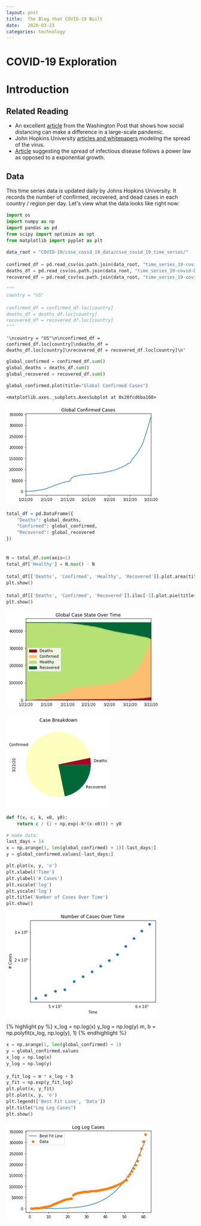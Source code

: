 ```yaml
---
layout: post
title:  The Blog that COVID-19 Built
date:   2020-03-23
categories: technology
---
```


# COVID-19 Exploration

# Introduction

## Related Reading

- An excellent [article](https://www.washingtonpost.com/graphics/2020/world/corona-simulator/) from the Washington Post that shows how social distancing can make a difference in a large-scale pandemic.
- John Hopkins University [articles and whitepapers](https://systems.jhu.edu/research/public-health/ncov/) modeling the spread of the virus.
- [Article](http://orgnet.com/TNA.pdf) suggesting the spread of infectious disease follows a power law as opposed to a exponential growth.

## Data

This time series data is updated daily by Johns Hopkins University. It records the number of confirmed, recovered, and dead cases in each country / region per day. Let's view what the data looks like right now:


```python
import os
import numpy as np
import pandas as pd
from scipy import optimize as opt
from matplotlib import pyplot as plt
```


```python
data_root = "COVID-19/csse_covid_19_data/csse_covid_19_time_series/"

confirmed_df = pd.read_csv(os.path.join(data_root, "time_series_19-covid-Confirmed.csv"), index_col=['Country/Region', 'Province/State', 'Lat', 'Long'])
deaths_df = pd.read_csv(os.path.join(data_root, "time_series_19-covid-Deaths.csv"), index_col=['Country/Region', 'Province/State', 'Lat', 'Long'])
recovered_df = pd.read_csv(os.path.join(data_root, "time_series_19-covid-Recovered.csv"), index_col=['Country/Region', 'Province/State', 'Lat', 'Long'])
```


```python
"""
country = "US"

confirmed_df = confirmed_df.loc[country]
deaths_df = deaths_df.loc[country]
recovered_df = recovered_df.loc[country]
"""
```




    '\ncountry = "US"\n\nconfirmed_df = confirmed_df.loc[country]\ndeaths_df = deaths_df.loc[country]\nrecovered_df = recovered_df.loc[country]\n'




```python
global_confirmed = confirmed_df.sum()
global_deaths = deaths_df.sum()
global_recovered = recovered_df.sum()
```


```python
global_confirmed.plot(title="Global Confirmed Cases")
```




    <matplotlib.axes._subplots.AxesSubplot at 0x20fcd6ba160>




![png](/assets/images/output_5_1.png)



```python
total_df = pd.DataFrame({
    "Deaths": global_deaths,
    "Confirmed": global_confirmed,
    "Recovered": global_recovered
})


N = total_df.sum(axis=1)
total_df['Healthy'] = N.max() - N

total_df[['Deaths', 'Confirmed', 'Healthy', 'Recovered']].plot.area(title="Global Case State Over Time", colormap="RdYlGn")
plt.show()

total_df[['Deaths', 'Confirmed', 'Recovered']].iloc[-1].plot.pie(title="Case Breakdown", colormap="RdYlGn")
plt.show()
```


![png](/assets/images/output_6_0.png)



![png](/assets/images/output_6_1.png)



```python
def f(x, c, k, x0, y0):
    return c / (1 + np.exp(-k*(x-x0))) + y0
```


```python
# make data:
last_days = 14
x = np.arange(1, len(global_confirmed) + 1)[-last_days:]
y = global_confirmed.values[-last_days:]
```


```python
plt.plot(x, y, 'o')
plt.xlabel('Time')
plt.ylabel('# Cases')
plt.xscale('log')
plt.yscale('log')
plt.title('Number of Cases Over Time')
plt.show()
```


![png](/assets/images/output_9_0.png)



{% highlight py %}
x_log = np.log(x)
y_log = np.log(y)
m, b = np.polyfit(x_log, np.log(y), 1)
{% endhighlight %}


```python
x = np.arange(1, len(global_confirmed) + 1)
y = global_confirmed.values
x_log = np.log(x)
y_log = np.log(y)

y_fit_log = m * x_log + b
y_fit = np.exp(y_fit_log)
plt.plot(x, y_fit)
plt.plot(x, y, 'o')
plt.legend(['Best Fit Line', 'Data'])
plt.title("Log Log Cases")
plt.show()
```


![png](/assets/images/output_11_0.png)



```python

```
